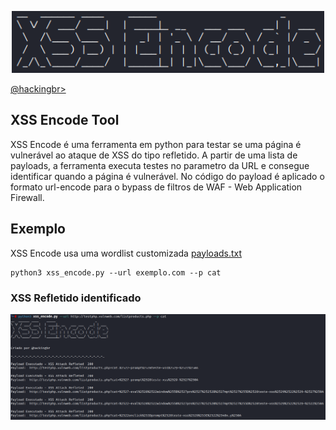 <p align="center">
    <img width="500" src="xss_encode.png" alt="XSS Encode"><p></p>
    <a href="https://github.com/carineconstantino/hackingbr">@hackingbr></a>
</p>

## XSS Encode Tool
XSS Encode é uma ferramenta em python para testar se uma página é vulnerável ao ataque de XSS do tipo refletido. A partir de uma lista de payloads, a ferramenta executa testes no parametro da URL e consegue identificar quando a página é vulnerável. No código do payload é aplicado o formato url-encode para o bypass de filtros de WAF - Web Application Firewall. 

## Exemplo
XSS Encode usa uma wordlist customizada [payloads.txt]("https://github.com/carineconstantino/hackingbr/blob/main/xss_encode/payloads.txt")
```
python3 xss_encode.py --url exemplo.com --p cat
```
### XSS Refletido identificado
<p align="left">
    <img width="1024" src="xss_encode_exemplo.png"><p></p>
</p>

#

